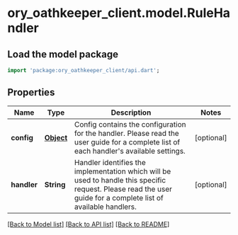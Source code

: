 # ory_oathkeeper_client.model.RuleHandler

## Load the model package
```dart
import 'package:ory_oathkeeper_client/api.dart';
```

## Properties
Name | Type | Description | Notes
------------ | ------------- | ------------- | -------------
**config** | [**Object**](.md) | Config contains the configuration for the handler. Please read the user guide for a complete list of each handler's available settings. | [optional] 
**handler** | **String** | Handler identifies the implementation which will be used to handle this specific request. Please read the user guide for a complete list of available handlers. | [optional] 

[[Back to Model list]](../README.md#documentation-for-models) [[Back to API list]](../README.md#documentation-for-api-endpoints) [[Back to README]](../README.md)


